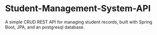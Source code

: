 # Student-Management-System-API
A simple CRUD REST API for managing student records, built with Spring Boot, JPA, and an postgresql database.
